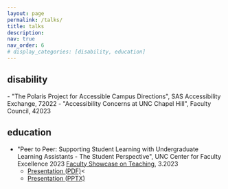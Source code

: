 ```yaml
---
layout: page
permalink: /talks/
title: talks
description: 
nav: true
nav_order: 6
# display_categories: [disability, education]
---
```


<h2 class="category">disability</h2>
- "The Polaris Project for Accessible Campus Directions", SAS Accessibility Exchange, 72022
- "Accessibility Concerns at UNC Chapel Hill", Faculty Council, 42023

<h2 class="category">education</h2>

- "Peer to Peer: Supporting Student Learning with Undergraduate Learning Assistants - The Student Perspective", UNC Center for Faculty Excellence 2023 [Faculty Showcase on Teaching](https://cfe.unc.edu/teaching-and-learning/learn-from-others/faculty-showcase/), 3.2023
    - <a href="{% link assets/pdf/Mendoza_Peer-to-Peer-Learning-The-ULA-Perspective.pdf %}" class="button">Presentation (PDF)</a><
    - <a href="https://cfe.unc.edu/wp-content/uploads/sites/326/2023/04/Mendoza_Peer-to-Peer-Learning-The-ULA-Perspective.pptx" class="button">Presentation (PPTX)</a>